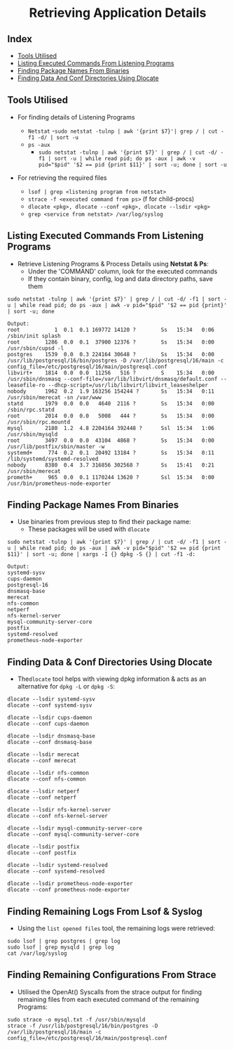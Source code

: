 <div align = "center">

# Retrieving Application Details
</div>

## Index
- [Tools Utilised](#Tools-Utilised)
- [Listing Executed Commands From Listening Programs](#Listing_Executed_Commands_From_Listening_Programs)
- [Finding Package Names From Binaries](#Finding-Package-Names-From-Binaries)
- [Finding Data And Conf Directories Using Dlocate](#Finding-Data-And-Conf-Directories-Using-Dlocate)

## Tools Utilised
- For finding details of Listening Programs
    - `Netstat`
        -`sudo netstat -tulnp | awk '{print $7}'| grep / | cut -f1 -d/ | sort -u`
    - `ps -aux`
        - `sudo netstat -tulnp | awk '{print $7}' | grep / | cut -d/ -f1 | sort -u | while read pid; do ps -aux | awk -v pid="$pid" '$2 == pid {print $11}' | sort -u; done | sort -u`

- For retrieving the required files 
    - `lsof | grep <listening program from netstat>` 
    - `strace -f <executed command from ps>` (f for child-procs)
    - `dlocate <pkg>, dlocate --conf <pkg>, dlocate --lsdir <pkg>`
    - `grep <service from netstat> /var/log/syslog`

## Listing Executed Commands From Listening Programs  
- Retrieve Listening Programs & Process Details using **Netstat & Ps**:
    - Under the 'COMMAND' column, look for the executed commands
    - If they contain binary, config, log and data directory paths, save them
```
sudo netstat -tulnp | awk '{print $7}' | grep / | cut -d/ -f1 | sort -u | while read pid; do ps -aux | awk -v pid="$pid" '$2 == pid {print}' | sort -u; done

Output:
root           1  0.1  0.1 169772 14120 ?        Ss   15:34   0:06 /sbin/init splash
root        1286  0.0  0.1  37900 12376 ?        Ss   15:34   0:00 /usr/sbin/cupsd -l
postgres    1539  0.0  0.3 224164 30648 ?        Ss   15:34   0:00 /usr/lib/postgresql/16/bin/postgres -D /var/lib/postgresql/16/main -c config_file=/etc/postgresql/16/main/postgresql.conf
libvirt+    1814  0.0  0.0  11256   516 ?        S    15:34   0:00 /usr/sbin/dnsmasq --conf-file=/var/lib/libvirt/dnsmasq/default.conf --leasefile-ro --dhcp-script=/usr/lib/libvirt/libvirt_leaseshelper
nobody      1962  0.2  1.9 163256 154244 ?       Ss   15:34   0:11 /usr/sbin/merecat -sn /var/www
statd       1979  0.0  0.0   4640  2116 ?        Ss   15:34   0:00 /sbin/rpc.statd
root        2014  0.0  0.0   5008   444 ?        Ss   15:34   0:00 /usr/sbin/rpc.mountd
mysql       2180  1.2  4.8 2204164 392448 ?      Ssl  15:34   1:06 /usr/sbin/mysqld
root        3497  0.0  0.0  43104  4868 ?        Ss   15:34   0:00 /usr/lib/postfix/sbin/master -w
systemd+     774  0.2  0.1  20492 13184 ?        Ss   15:34   0:11 /lib/systemd/systemd-resolved
nobody      8380  0.4  3.7 316856 302568 ?       Ss   15:41   0:21 /usr/sbin/merecat
prometh+     965  0.0  0.1 1170244 13620 ?       Ssl  15:34   0:00 /usr/bin/prometheus-node-exporter
```

## Finding Package Names From Binaries 
- Use binaries from previous step to find their package name:
    - These packages will be used with `dlocate`
```
sudo netstat -tulnp | awk '{print $7}' | grep / | cut -d/ -f1 | sort -u | while read pid; do ps -aux | awk -v pid="$pid" '$2 == pid {print $11}' | sort -u; done | xargs -I {} dpkg -S {} | cut -f1 -d:

Output:
systemd-sysv
cups-daemon
postgresql-16
dnsmasq-base
merecat
nfs-common
netperf
nfs-kernel-server
mysql-community-server-core
postfix
systemd-resolved
prometheus-node-exporter
```

## Finding Data & Conf Directories Using Dlocate 
-  The`dlocate` tool helps with viewing dpkg information & acts as an alternative for `dpkg -L` or `dpkg -S`:
```
dlocate --lsdir systemd-sysv
dlocate --conf systemd-sysv

dlocate --lsdir cups-daemon
dlocate --conf cups-daemon

dlocate --lsdir dnsmasq-base
dlocate --conf dnsmasq-base

dlocate --lsdir merecat
dlocate --conf merecat

dlocate --lsdir nfs-common
dlocate --conf nfs-common

dlocate --lsdir netperf
dlocate --conf netperf

dlocate --lsdir nfs-kernel-server
dlocate --conf nfs-kernel-server

dlocate --lsdir mysql-community-server-core 
dlocate --conf mysql-community-server-core

dlocate --lsdir postfix 
dlocate --conf postfix

dlocate --lsdir systemd-resolved
dlocate --conf systemd-resolved

dlocate --lsdir prometheus-node-exporter
dlocate --conf prometheus-node-exporter
```

## Finding Remaining Logs From Lsof & Syslog
- Using the `list opened files` tool, the remaining logs were retrieved:
```
sudo lsof | grep postgres | grep log
sudo lsof | grep mysqld | grep log
cat /var/log/syslog
```

## Finding Remaining Configurations From Strace
- Utilised the OpenAt() Syscalls from the strace output for finding remaining files from each executed command of the remaining Programs:
```
sudo strace -o mysql.txt -f /usr/sbin/mysqld
strace -f /usr/lib/postgresql/16/bin/postgres -D /var/lib/postgresql/16/main -c config_file=/etc/postgresql/16/main/postgresql.conf
```

